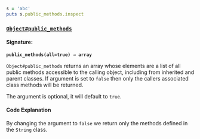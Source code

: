 
```ruby
s = 'abc'
puts s.public_methods.inspect
```

### [`Object#public_methods`](https://docs.ruby-lang.org/en/3.1/Object.html#method-i-public_methods)

#### Signature:
**`public_methods(all=true) → array`** 

`Object#public_methods` returns an array whose elements are a list of all public methods accessible to the calling object, including from inherited and parent classes. If argument is set to `false` then only the callers associated class methods will be returned.

The argument is optional, it will default to `true`.

#### **Code Explanation**

By changing the argument to `false` we return only the methods defined in the `String` class.